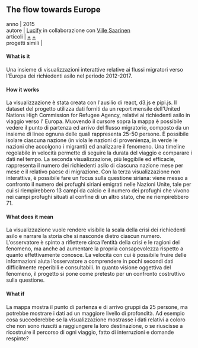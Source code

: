 ## **The flow towards Europe**
anno | 2015 <br>
autore | [Lucify](https://www.lucify.com) in collaborazione con [Ville Saarinen](https://blog.lucify.com/@vsaarinen) <br>
articoli | [+](https://www.lucify.com/the-flow-towards-europe/) [+](https://blog.lucify.com/a-novel-visualisation-of-the-refugee-crisis-565e40ab5a50)<br>
progetti simili |

#### What is it
Una insieme di visualizzazioni interattive relative ai flussi migratori verso l'Europa dei richiedenti asilo nel periodo 2012-2017.

#### How it works
La visualizzazione è stata creata con l'ausilio di react, d3.js e pipi.js. Il dataset del progetto utilizza dati forniti da un report mensile dell'United Nations High Commission for Refugee Agency, relativi ai richiedenti asilo in viaggio verso l' Europa. Muovendo il cursore sopra la mappa è possibile vedere il punto di partenza ed arrivo del flusso migratorio, composto da un insieme di linee ognuna delle quali rappresenta 25-50 persone. È possibile isolare ciascuna nazione (in viola le nazioni di provenienza, in verde le nazioni che accolgono i migranti) ed analizzare il fenomeno. Una timeline regolabile in velocità permette di seguire la durata del viaggio e comparare i dati nel tempo. La seconda visualizzazione, più leggibile ed efficacie, rappresenta il numero dei richiedenti asilo di ciascuna nazione mese per mese e il relativo paese di migrazione. Con la terza visualizzazione non interattiva, è possibile fare un focus sulla questione siriana: viene messo a confronto il numero dei profughi siriani emigrati nelle Nazioni Unite, tale per cui si riempirebbero 13 campi da calcio e il numero dei profughi che vivono nei campi profughi situati al confine di un altro stato, che ne riempirebbero 71.

#### What does it mean
La visualizzazione vuole rendere visibile la scala della crisi dei richiedenti asilo e narrare la storia che si nasconde dietro ciascun numero. L’osservatore è spinto a riflettere circa l’entità della crisi e le ragioni del fenomeno, ma anche ad aumentare la propria consapevolezza rispetto a quanto effettivamente conosce. La velocità con cui è possibile fruire delle informazioni aiuta l’osservatore a comprendere in pochi secondi dati difficilmente reperibili e consultabili. In quanto visione oggettiva del fenomeno, il progetto si pone come pretesto per un confronto costruttivo sulla questione.

#### What if
La mappa mostra il punto di partenza e di arrivo gruppi da 25 persone, ma potrebbe mostrare i dati ad un maggiore livello di profondità. Ad esempio cosa succederebbe se la visualizzazione mostrasse i dati relativi a coloro che non sono riusciti a raggiungere la loro destinazione, o se riuscisse a ricostruire il percorso di ogni viaggio, fatto di interruzioni e domande respinte?
